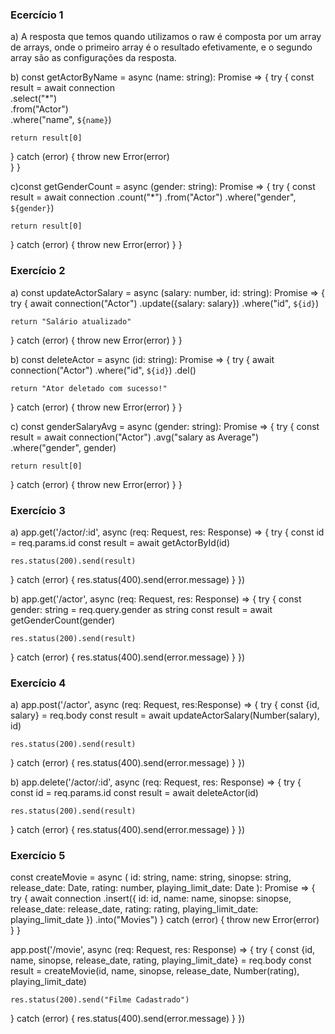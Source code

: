 ### Ecercício 1

a) A resposta que temos quando utilizamos o raw é composta por um array de arrays, onde o primeiro array é o resultado efetivamente, e o segundo array são as configurações da resposta.

b) const getActorByName = async (name: string): Promise<any> => {
  try {
    const result = await connection            
      .select("*")            
      .from("Actor")            
      .where("name", `${name}`)

    return result[0]
  } catch (error) {
    throw new Error(error)    
  }
}

c)const getGenderCount = async (gender: string): Promise<any> => {
  try {
    const result = await connection
      .count("*")
      .from("Actor")
      .where("gender", `${gender}`)

    return result[0]
  } catch (error) {
    throw new Error(error)
  }
}

### Exercício 2

a) const updateActorSalary = async (salary: number, id: string): Promise<string> => {
  try {
    await connection("Actor")
      .update({salary: salary})
      .where("id", `${id}`)

    return "Salário atualizado"
  } catch (error) {
    throw new Error(error)
  }
}

b) const deleteActor = async (id: string): Promise<any> => {
  try {
    await connection("Actor")
      .where("id", `${id}`)
      .del()

    return "Ator deletado com sucesso!"
  } catch (error) {
    throw new Error(error)
  }
}

c) const genderSalaryAvg = async (gender: string): Promise<any> => {
  try {
    const result = await connection("Actor")
      .avg("salary as Average")
      .where("gender", gender)
    
    return result[0]
  } catch (error) {
    throw new Error(error)
  }
}

### Exercício 3

a) app.get('/actor/:id', async (req: Request, res: Response) => {
  try {
    const id = req.params.id
    const result = await getActorById(id)

    res.status(200).send(result)
  } catch (error) {
    res.status(400).send(error.message)
  }
})

b) app.get('/actor', async (req: Request, res: Response) => {
  try {
    const gender: string = req.query.gender as string
    const result = await getGenderCount(gender)

    res.status(200).send(result)
  } catch (error) {
    res.status(400).send(error.message)
  }
})

### Exercício 4

a) app.post('/actor', async (req: Request, res:Response) => {
  try {
    const {id, salary} = req.body
    const result = await updateActorSalary(Number(salary), id)

    res.status(200).send(result)
  } catch (error) {
    res.status(400).send(error.message)
  }
})

b) app.delete('/actor/:id', async (req: Request, res: Response) => {
  try {
    const id = req.params.id
    const result = await deleteActor(id)

    res.status(200).send(result)
  } catch (error) {
    res.status(400).send(error.message)
  }
})

### Exercício 5

const createMovie = async (
  id: string,
  name: string,
  sinopse: string,
  release_date: Date,
  rating: number,
  playing_limit_date: Date
): Promise<any> => {
  try {
    await connection
      .insert({
        id: id, 
        name: name, 
        sinopse: sinopse, 
        release_date: release_date, 
        rating: rating, 
        playing_limit_date: playing_limit_date
      })
      .into("Movies")
  } catch (error) {
    throw new Error(error)
  }
}

app.post('/movie', async (req: Request, res: Response) => {
  try {
    const {id, name, sinopse, release_date, rating, playing_limit_date} = req.body
    const result = createMovie(id, name, sinopse, release_date, Number(rating), playing_limit_date)

    res.status(200).send("Filme Cadastrado")
  } catch (error) {
    res.status(400).send(error.message)
  }
})